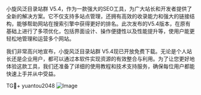 小旋风泛目录站群 V5.4，作为一款强大的SEO工具，为广大站长和开发者提供了全新的解决方案。它不仅支持多站点管理，还拥有高效的收录能力和强大的链接结构，能够帮助网站在搜索引擎中获得更好的排名。此次发布的V5.4版本，在原有基础上进行了多项优化，包括界面设计、操作便捷性以及性能提升等，使用户能更轻松地管理和运营多个网站。

我们非常高兴地宣布，小旋风泛目录站群 V5.4现已开放免费下载。无论是个人站长还是企业用户，都可以通过本软件实现资源的有效整合与利用。为了让您更好地体验这款工具，我们还准备了详细的使用教程和技术支持服务，确保每位用户都能快速上手并从中受益。

TG💪+ yuantou2048  ![Image](https://github.com/user-attachments/assets/42a5a4a5-fea9-4a1d-8aa0-73e57e430cca)